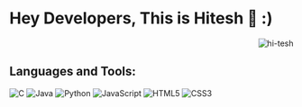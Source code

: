 <div>
   <h1>Hey Developers, This is Hitesh 👋 :)</a> </h1>
</div>

<p align="right"> <img src="https://komarev.com/ghpvc/?username=hi-tesh&label=Profile%20views&color=blueviolet&style=plastic" alt="hi-tesh" /> 


<h2> Languages and Tools: </h2>
  
 ![C](https://img.shields.io/badge/C-%E2%80%93%20Programming%20Language-blue)
 ![Java](https://img.shields.io/badge/Java-red)
 ![Python](https://img.shields.io/badge/Python-blue)
 ![JavaScript](https://img.shields.io/badge/JavaScript-yellow)
 ![HTML5](https://img.shields.io/badge/HTML5-orange)
 ![CSS3](https://img.shields.io/badge/CSS3-blue)
   
